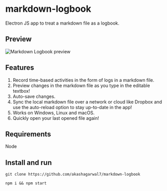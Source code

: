 # markdown-logbook
Electron JS app to treat a markdown file as a logbook.

## Preview
![Markdown Logbook preview](https://i.imgur.com/t18mY1j.gif)

## Features
1. Record time-based activities in the form of logs in a markdown file.
2. Preview changes in the markdown file as you type in the editable textbox!
3. Auto-save changes.
4. Sync the local markdown file over a network or cloud like Dropbox and use the auto-reload option to stay up-to-date in the app!
5. Works on Windows, Linux and macOS.
6. Quickly open your last opened file again!

## Requirements
Node

## Install and run
`git clone https://github.com/akashagarwal7/markdown-logbook`

`npm i && npm start`
